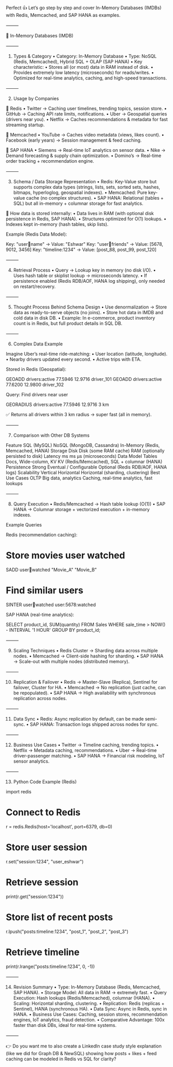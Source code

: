 Perfect 👍 Let’s go step by step and cover In-Memory Databases (IMDBs) with Redis, Memcached, and SAP HANA as examples.

⸻

📌 In-Memory Databases (IMDB)

⸻

1. Types & Category
   •	Category: In-Memory Database
   •	Type: NoSQL (Redis, Memcached), Hybrid SQL + OLAP (SAP HANA)
   •	Key characteristic:
   •	Stores all (or most) data in RAM instead of disk.
   •	Provides extremely low latency (microseconds) for reads/writes.
   •	Optimized for real-time analytics, caching, and high-speed transactions.

⸻

2. Usage by Companies

🔹 Redis
•	Twitter → Caching user timelines, trending topics, session store.
•	GitHub → Caching API rate limits, notifications.
•	Uber → Geospatial queries (drivers near you).
•	Netflix → Caches recommendations & metadata for fast streaming startup.

🔹 Memcached
•	YouTube → Caches video metadata (views, likes count).
•	Facebook (early years) → Session management & feed caching.

🔹 SAP HANA
•	Siemens → Real-time IoT analytics on sensor data.
•	Nike → Demand forecasting & supply chain optimization.
•	Domino’s → Real-time order tracking + recommendation engine.

⸻

3. Schema / Data Storage Representation
   •	Redis: Key-Value store but supports complex data types (strings, lists, sets, sorted sets, hashes, bitmaps, hyperloglog, geospatial indexes).
   •	Memcached: Pure key-value cache (no complex structures).
   •	SAP HANA: Relational (tables + SQL) but all in-memory + columnar storage for fast analytics.

📌 How data is stored internally:
•	Data lives in RAM (with optional disk persistence in Redis, SAP HANA).
•	Structures optimized for O(1) lookups.
•	Indexes kept in-memory (hash tables, skip lists).

Example (Redis Data Model):

Key: "user:1234:name" → Value: "Eshwar"
Key: "user:1234:friends" → Value: [5678, 9012, 3456]
Key: "timeline:1234" → Value: [post_88, post_99, post_120]


⸻

4. Retrieval Process
   •	Query → Lookup key in memory (no disk I/O).
   •	Uses hash table or skiplist lookup → microseconds latency.
   •	If persistence enabled (Redis RDB/AOF, HANA log shipping), only needed on restart/recovery.

⸻

5. Thought Process Behind Schema Design
   •	Use denormalization → Store data as ready-to-serve objects (no joins).
   •	Store hot data in IMDB and cold data in disk DB.
   •	Example: In e-commerce, product inventory count is in Redis, but full product details in SQL DB.

⸻

6. Complex Data Example

Imagine Uber’s real-time ride-matching:
•	User location (latitude, longitude).
•	Nearby drivers updated every second.
•	Active trips with ETA.

Stored in Redis (Geospatial):

GEOADD drivers:active 77.5946 12.9716 driver_101
GEOADD drivers:active 77.6200 12.9800 driver_102

Query: Find drivers near user

GEORADIUS drivers:active 77.5946 12.9716 3 km

✅ Returns all drivers within 3 km radius → super fast (all in memory).

⸻

7. Comparison with Other DB Systems

Feature	SQL (MySQL)	NoSQL (MongoDB, Cassandra)	In-Memory (Redis, Memcached, HANA)
Storage	Disk	Disk (some RAM cache)	RAM (optionally persisted to disk)
Latency	ms	ms	µs (microseconds)
Data Model	Tables	Docs, Wide-column, KV	KV (Redis/Memcached), SQL + columnar (HANA)
Persistence	Strong	Eventual / Configurable	Optional (Redis RDB/AOF, HANA logs)
Scalability	Vertical	Horizontal	Horizontal (sharding, clustering)
Best Use Cases	OLTP	Big data, analytics	Caching, real-time analytics, fast lookups


⸻

8. Query Execution
   •	Redis/Memcached → Hash table lookup (O(1))
   •	SAP HANA → Columnar storage + vectorized execution + in-memory indexes.

Example Queries

Redis (recommendation caching):

# Store movies user watched
SADD user:1234:watched "Movie_A" "Movie_B"

# Find similar users
SINTER user:1234:watched user:5678:watched

SAP HANA (real-time analytics):

SELECT product_id, SUM(quantity)
FROM Sales
WHERE sale_time > NOW() - INTERVAL '1 HOUR'
GROUP BY product_id;


⸻

9. Scaling Techniques
   •	Redis Cluster → Sharding data across multiple nodes.
   •	Memcached → Client-side hashing for sharding.
   •	SAP HANA → Scale-out with multiple nodes (distributed memory).

⸻

10. Replication & Failover
    •	Redis → Master-Slave (Replica), Sentinel for failover, Cluster for HA.
    •	Memcached → No replication (just cache, can be repopulated).
    •	SAP HANA → High availability with synchronous replication across nodes.

⸻

11. Data Sync
    •	Redis: Async replication by default, can be made semi-sync.
    •	SAP HANA: Transaction logs shipped across nodes for sync.

⸻

12. Business Use Cases
    •	Twitter → Timeline caching, trending topics.
    •	Netflix → Metadata caching, recommendations.
    •	Uber → Real-time driver-passenger matching.
    •	SAP HANA → Financial risk modeling, IoT sensor analytics.

⸻

13. Python Code Example (Redis)

import redis

# Connect to Redis
r = redis.Redis(host='localhost', port=6379, db=0)

# Store user session
r.set("session:1234", "user_eshwar")

# Retrieve session
print(r.get("session:1234"))

# Store list of recent posts
r.lpush("posts:timeline:1234", "post_1", "post_2", "post_3")

# Retrieve timeline
print(r.lrange("posts:timeline:1234", 0, -1))


⸻

14. Revision Summary
    •	Type: In-Memory Database (Redis, Memcached, SAP HANA).
    •	Storage Model: All data in RAM → extremely fast.
    •	Query Execution: Hash lookups (Redis/Memcached), columnar (HANA).
    •	Scaling: Horizontal sharding, clustering.
    •	Replication: Redis (replicas + Sentinel), HANA (synchronous HA).
    •	Data Sync: Async in Redis, sync in HANA.
    •	Business Use Cases: Caching, session stores, recommendation engines, IoT analytics, fraud detection.
    •	Comparative Advantage: 100x faster than disk DBs, ideal for real-time systems.

⸻

👉 Do you want me to also create a LinkedIn case study style explanation (like we did for Graph DB & NewSQL) showing how posts + likes + feed caching can be modeled in Redis vs SQL for clarity?